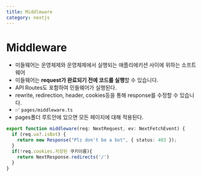 ```yaml
---
title: Middleware
category: nextjs
---
```


# Middleware

- 미들웨어는 운영체제와 운영체제에서 실행되는 애플리에키션 사이에 위하는 소프트웨어
- 미들웨어는 **request가 완료되기 전에 코드를 실행**할 수 있습니다.
- API Routes도 포함하여 민들웨어가 실행된다.
- rewrite, redirection, header, cookies등을 통해 response를 수정할 수 있습니다.
- ✅ `pages/middleware.ts`
- pages폴더 루트안에 있으면 모든 페이지에 대해 적용된다.

```typescript
export function middleware(req: NextRequest, ev: NextFetchEvent) {
  if (req.ua?.isBot) {
    return new Response("Plz don't be a bot", { status: 403 });
  }
  if(!req.cookies.저장된 쿠키이름){
    return NextResponse.redirects('/')
  }
}
```
